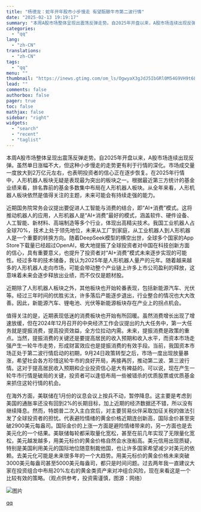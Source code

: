 ```yaml
---
title: "杨德龙：蛇年开年股市小步慢走 有望酝酿牛市第二波行情"
date: "2025-02-13 19:19:17"
summary: "本周A股市场整体呈现出震荡反弹走势。自2025年开盘以来，A股市场连续出现反弹。虽然单日涨幅不大，但..."
categories:
  - "qq"
lang:
  - "zh-CN"
translations:
  - "zh-CN"
tags:
  - "qq"
menu: ""
thumbnail: "https://inews.gtimg.com/om_ls/OgwyaX3gJdJ5IbGRl0M54G9VH9t6LVz8Y06SfpzeGU9AkAA_640360/0"
lead: ""
comments: false
authorbox: false
pager: true
toc: false
mathjax: false
sidebar: "right"
widgets:
  - "search"
  - "recent"
  - "taglist"
---
```


本周A股市场整体呈现出震荡反弹走势。自2025年开盘以来，A股市场连续出现反弹。虽然单日涨幅不大，但这种小步慢走的走势更有利于行情的深化。市场成交量一度放大到2万亿元左右，也表明投资者的信心正在逐步恢复。在2025年行情中，人形机器人板块无疑是表现最为突出的板块之一。根据最近第三方统计的基金业绩来看，排名靠前的基金多数集中布局在人形机器人板块。从全年来看，人形机器人板块依然是值得关注的主题，未来可能会有持续走强的能力。

近期国务院常务会议提出要促进人工智能与消费的结合，即“AI+消费”模式。这将推动机器人的应用，人形机器人是“AI+消费”最好的模式，涵盖软件、硬件设备、人工智能、新材料、高端制造等多个行业，体现出高精尖技术。我国工业机器人占全球70%，技术上处于领先地位，未来从工厂到家庭，从工业机器人到人形机器人是一个重要的转换方向。随着DeepSeek模型的横空出世，全球多个国家的App Store下载量已经超过OpenAI，极大地提振了全球投资者对中国在科技创新方面的信心，具有重要意义，也提升了投资者对“AI+消费”模式未来逐步实现的可能性。经过多年的技术储备，我认为2025年是人形机器人量产的元年。随着越来越多的人形机器人走向市场，可能会带动整个产业链上许多上市公司盈利的释放，这意味着未来会逐步释放出业绩，而不仅仅是题材股。

近期除了人形机器人板块之外，其他板块也开始轮番表现，包括新能源汽车、光伏等。经过三年时间的优胜劣汰，许多落后产能逐步退出，行业整合的情况也大大改善。因此，新能源汽车、锂电池、光伏等新能源板块存在产业上的拐点机会。

值得关注的是，近期表现低迷的消费板块也开始有所回暖。虽然消费增长出现了增速放缓，但在2024年12月召开的中央经济工作会议提出的九大任务中，第一大任务就是提振消费，提高投资效益，全方位拉动内需。未来，提振消费是政策的重点。当然，提振消费的关键还是要提高居民的收入预期和收入水平，而资本市场走强产生一轮牛市走势，形成财富效应也是提振消费的有效手段。当前，我国资本市场正处于第二波行情启动的初期，9月24日政策转型之后，市场一度出现放量暴涨，希望社会各方珍惜这轮牛市的良好开局，再接再厉，推动第二波、第三波行情。这对于提高居民收入预期和企业投资信心是大有裨益的。可以说，现在产生一轮牛市行情是破局的关键，投资者可以逢低布局一些被错杀的优质股票或优质基金来抓住这轮行情的机会。

在海外方面，美联储在1月份的议息会议上按兵不动，暂停降息。这主要是考虑到美国的通胀率还没有回到2%的长期目标，加上近期的经济数据还不错，所以没有继续降息。然而，特朗普二次入主白宫后，对主要贸易伙伴采取加征关税的做法引发了全球投资者的担忧。代表避险情绪的黄金价格近期连创新高，国际金价甚至突破2900美元每盎司。国际金价的上涨一方面是避险情绪带来的，另一方面也是去美元化的一个结果。美联储每轮都采取量化宽松，甚至在前几年实现了无限量化宽松，美元越发越多，用美元标价的黄金价格自然会水涨船高。美元信用出现质疑，特别是美国利用美元的国际地位随意制裁他国，也让许多国家希望减少对美元的依赖。去美元化可能是未来很多年的一个大趋势。用美元标价的黄金价格未来突破3000美元每盎司甚至5000美元每盎司，都只是时间问题。过去两年我一直建议大家在投资组合中布局20%左右的黄金类资产来对冲组合风险，现在来看这是一个比较有效的策略。（观点供参考，投资需谨慎，图源：网络）

![图片](https://inews.gtimg.com/news_bt/OtSJzTQTJhU7BOpn6z6bFU4hDKWgR-W5nXbO54zRihrBoAA/641)

[qq](https://new.qq.com/rain/a/20250213A07TNQ00)
